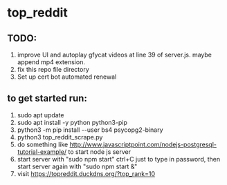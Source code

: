 # top_reddit

## TODO:
1. improve UI and autoplay gfycat videos at line 39 of server.js. maybe append mp4 extension.
2. fix this repo file directory
3. Set up cert bot automated renewal

## to get started run:
1. sudo apt update
2. sudo apt install -y python python3-pip
3. python3 -m pip install --user bs4 psycopg2-binary
4. python3 top_reddit_scrape.py
5. do something like http://www.javascriptpoint.com/nodejs-postgresql-tutorial-example/ to start node js server
6. start server with "sudo npm start" ctrl+C just to type in password, then start server again with "sudo npm start &"
7. visit https://topreddit.duckdns.org/?top_rank=10
